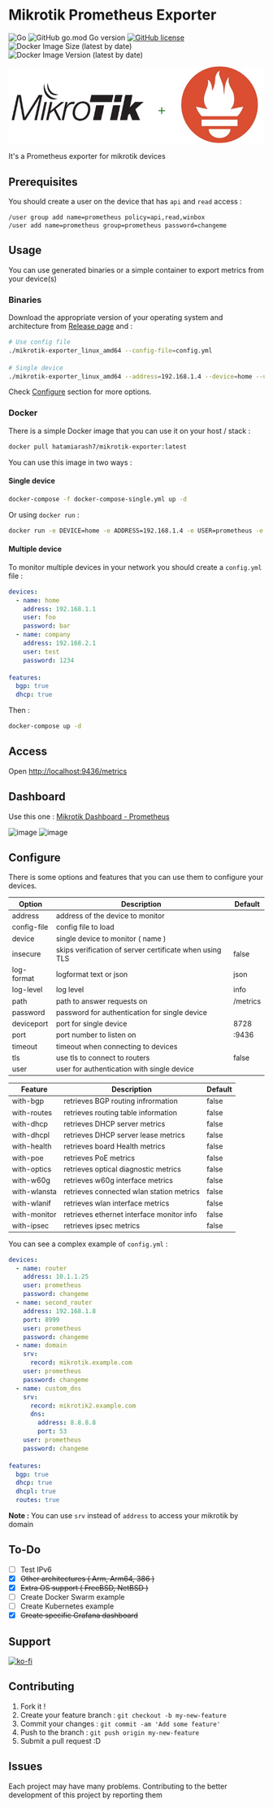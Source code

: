 # Mikrotik Prometheus Exporter

![Go](https://github.com/hatamiarash7/Mikrotik-Exporter/workflows/Go/badge.svg?branch=master) ![GitHub go.mod Go version](https://img.shields.io/github/go-mod/go-version/hatamiarash7/Mikrotik-Exporter) [![GitHub license](https://img.shields.io/github/license/hatamiarash7/Mikrotik-Exporter)](https://github.com/hatamiarash7/Mikrotik-Exporter/blob/master/LICENSE) ![Docker Image Size (latest by date)](https://img.shields.io/docker/image-size/hatamiarash7/mikrotik-exporter) ![Docker Image Version (latest by date)](https://img.shields.io/docker/v/hatamiarash7/mikrotik-exporter?sort=date)

![banner](banner.jpg)

It's a Prometheus exporter for mikrotik devices

## Prerequisites

You should create a user on the device that has `api` and `read` access :

```mikrotik
/user group add name=prometheus policy=api,read,winbox
/user add name=prometheus group=prometheus password=changeme
```

## Usage

You can use generated binaries or a simple container to export metrics from your device(s)

### Binaries

Download the appropriate version of your operating system and architecture from [Release page](https://github.com/hatamiarash7/Mikrotik-Exporter/releases) and :

```bash
# Use config file
./mikrotik-exporter_linux_amd64 --config-file=config.yml

# Single device
./mikrotik-exporter_linux_amd64 --address=192.168.1.4 --device=home --user=prometheus --password=changeme
```

Check [Configure](https://github.com/hatamiarash7/Mikrotik-Exporter#configure) section for more options.

### Docker

There is a simple Docker image that you can use it on your host / stack :

```bash
docker pull hatamiarash7/mikrotik-exporter:latest
```

You can use this image in two ways :

#### Single device

```bash
docker-compose -f docker-compose-single.yml up -d
```

Or using `docker run` :

```bash
docker run -e DEVICE=home -e ADDRESS=192.168.1.4 -e USER=prometheus -e PASSWORD=changeme -p 9436:9436 hatamiarash7/mikrotik-exporter:latest
```

#### Multiple device

To monitor multiple devices in your network you should create a `config.yml` file :

```yaml
devices:
  - name: home
    address: 192.168.1.1
    user: foo
    password: bar
  - name: company
    address: 192.168.2.1
    user: test
    password: 1234

features:
  bgp: true
  dhcp: true
```

Then :

```bash
docker-compose up -d
```

## Access

Open [http://localhost:9436/metrics](http://localhost:9436/metrics)

## Dashboard

Use this one : [Mikrotik Dashboard - Prometheus](https://grafana.com/grafana/dashboards/12055)

![image](https://grafana.com/api/dashboards/12055/images/7865/image)
![image](https://grafana.com/api/dashboards/12055/images/7864/image)

## Configure

There is some options and features that you can use them to configure your devices.  

| Option      | Description                                             | Default  |
| ----------- | ------------------------------------------------------- | -------- |
| address     | address of the device to monitor                        |          |
| config-file | config file to load                                     |          |
| device      | single device to monitor ( name )                       |          |
| insecure    | skips verification of server certificate when using TLS | false    |
| log-format  | logformat text or json                                  | json     |
| log-level   | log level                                               | info     |
| path        | path to answer requests on                              | /metrics |
| password    | password for authentication for single device           |          |
| deviceport  | port for single device                                  | 8728     |
| port        | port number to listen on                                | :9436    |
| timeout     | timeout when connecting to devices                      |          |
| tls         | use tls to connect to routers                           | false    |
| user        | user for authentication with single device              |          |

| Feature      | Description                               | Default |
| ------------ | ----------------------------------------- | ------- |
| with-bgp     | retrieves BGP routing infrormation        | false   |
| with-routes  | retrieves routing table information       | false   |
| with-dhcp    | retrieves DHCP server metrics             | false   |
| with-dhcpl   | retrieves DHCP server lease metrics       | false   |
| with-health  | retrieves board Health metrics            | false   |
| with-poe     | retrieves PoE metrics                     | false   |
| with-optics  | retrieves optical diagnostic metrics      | false   |
| with-w60g    | retrieves w60g interface metrics          | false   |
| with-wlansta | retrieves connected wlan station metrics  | false   |
| with-wlanif  | retrieves wlan interface metrics          | false   |
| with-monitor | retrieves ethernet interface monitor info | false   |
| with-ipsec   | retrieves ipsec metrics                   | false   |

You can see a complex example of `config.yml` :

```yaml
devices:
  - name: router
    address: 10.1.1.25
    user: prometheus
    password: changeme
  - name: second_router
    address: 192.168.1.8
    port: 8999
    user: prometheus
    password: changeme
  - name: domain
    srv:
      record: mikrotik.example.com
    user: prometheus
    password: changeme
  - name: custom_dns
    srv:
      record: mikrotik2.example.com
      dns:
        address: 8.8.8.8
        port: 53
    user: prometheus
    password: changeme

features:
  bgp: true
  dhcp: true
  dhcpl: true
  routes: true
```

**Note :** You can use `srv` instead of `address` to access your mikrotik by domain

## To-Do

- [ ] Test IPv6
- [x] ~~Other architectures ( Arm, Arm64, 386 )~~
- [x] ~~Extra OS support ( FreeBSD, NetBSD )~~
- [ ] Create Docker Swarm example
- [ ] Create Kubernetes example
- [x] ~~Create specific Grafana dashboard~~

## Support

[![ko-fi](https://www.ko-fi.com/img/githubbutton_sm.svg)](https://ko-fi.com/D1D1WGU9)

## Contributing

1. Fork it !
2. Create your feature branch : `git checkout -b my-new-feature`
3. Commit your changes : `git commit -am 'Add some feature'`
4. Push to the branch : `git push origin my-new-feature`
5. Submit a pull request :D

## Issues

Each project may have many problems. Contributing to the better development of this project by reporting them
